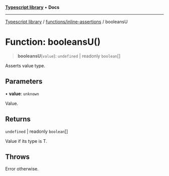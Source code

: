[**Typescript library**](../../../index.md) • **Docs**

***

[Typescript library](../../../modules.md) / [functions/inline-assertions](../index.md) / booleansU

# Function: booleansU()

> **booleansU**(`value`): `undefined` \| readonly `boolean`[]

Asserts value type.

## Parameters

• **value**: `unknown`

Value.

## Returns

`undefined` \| readonly `boolean`[]

Value if its type is T.

## Throws

Error otherwise.

